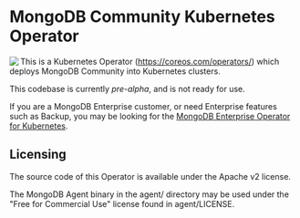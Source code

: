 # MongoDB Community Kubernetes Operator #

<img align="left" src="https://mongodb-kubernetes-operator.s3.amazonaws.com/img/Leaf-Forest%402x.png">

This is a Kubernetes Operator (https://coreos.com/operators/) which deploys MongoDB Community into Kubernetes clusters.

This codebase is currently _pre-alpha_, and is not ready for use.

If you are a MongoDB Enterprise customer, or need Enterprise features such as Backup, you may be looking for the [MongoDB Enterprise Operator for Kubernetes](https://github.com/mongodb/mongodb-enterprise-kubernetes).




## Licensing

The source code of this Operator is available under the Apache v2 license.

The MongoDB Agent binary in the agent/ directory may be used under the "Free for Commercial Use" license found in agent/LICENSE.
